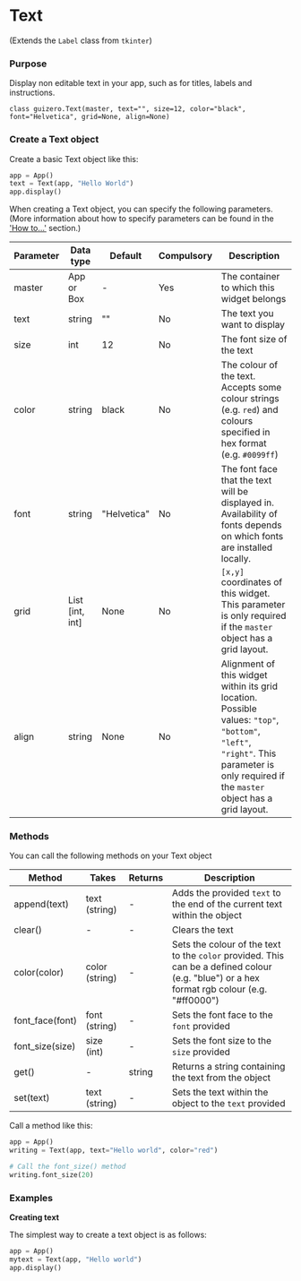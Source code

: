 # Text

(Extends the `Label` class from `tkinter`)

### Purpose
Display non editable text in your app, such as for titles, labels and instructions.

```
class guizero.Text(master, text="", size=12, color="black", font="Helvetica", grid=None, align=None)
```

### Create a Text object

Create a basic Text object like this:

```python
app = App()
text = Text(app, "Hello World")
app.display()
```


When creating a Text object, you can specify the following parameters. (More information about how to specify parameters can be found in the ['How to...'](./howto/) section.)

| Parameter | Data type | Default | Compulsory | Description                         |
| --------- | --------- | ------- | ---------- | -------------------------|
| master    | App or Box   | - | Yes       | The container to which this widget belongs
| text   | string    | ""  | No         | The text you want to display |
| size   | int    | 12     | No         | The font size of the text |
| color   | string     | black     | No         | The colour of the text. Accepts some colour strings (e.g. `red`) and colours specified in hex format (e.g. `#0099ff`)  |
| font   | string     | "Helvetica"     | No         | The font face that the text will be displayed in. Availability of fonts depends on which fonts are installed locally. |
| grid   | List [int, int]   | None     | No         | `[x,y]` coordinates of this widget. This parameter is only required if the `master` object has a grid layout. |
| align   | string     | None     | No         | Alignment of this widget within its grid location. Possible values: `"top"`, `"bottom"`, `"left"`, `"right"`. This parameter is only required if the `master` object has a grid layout.  |


### Methods

You can call the following methods on your Text object

| Method        | Takes     | Returns    | Description                |
| ------------- | ------------- | ---------- | -------------------------- |
| append(text)  | text (string) | -          | Adds the provided `text` to the end of the current text within the object |
| clear()   | -             | -          | Clears the text            |
| color(color) | color (string) | -      | Sets the colour of the text to the `color` provided. This can be a defined colour (e.g. "blue") or a hex format rgb colour (e.g. "#ff0000") |
| font_face(font) | font (string) | - | Sets the font face to the `font` provided |
| font_size(size) | size (int) | - |  Sets the font size to the `size` provided |
| get() | - | string |  Returns a string containing the text from the object |
| set(text) | text (string) | - |  Sets the text within the object to the `text` provided |

Call a method like this:

```python
app = App()
writing = Text(app, text="Hello world", color="red")

# Call the font_size() method
writing.font_size(20)   
```

### Examples

**Creating text**

The simplest way to create a text object is as follows:

```python
app = App()
mytext = Text(app, "Hello world")
app.display()
```
